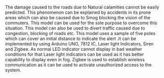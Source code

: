 The damage caused to the roads due to Natural calamities cannot be easily predicted. This phenomenon can be explained by accidents in its prone areas which can also be caused due to Smog blocking the vision of the commuters. This model can be used for the sole purpose to overcome this situation. This model can also be used to divert traffic caused due to congestion, blocking of roads etc. This model uses a sample of five poles which can cover an initial distance to indicate the alert .It can be implemented by using Arduino UNO, 7812 IC, Laser light Indicators, Siren and Zigbee. As normal LED indicator cannot display in bad weather conditions for that Laser light indicators can be used as it has better capability to display even in fog. Zigbee is used to establish wireless communication as it can be used to activate unauthorized access to the system. 
